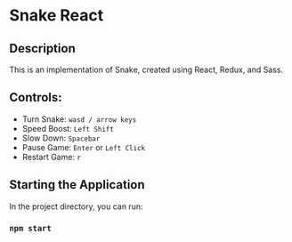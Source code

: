 # Snake React

## Description

This is an implementation of Snake, created using React, Redux, and Sass.

## Controls:

-   Turn Snake: `wasd / arrow keys`
-   Speed Boost: `Left Shift`
-   Slow Down: `Spacebar`
-   Pause Game: `Enter` or `Left Click`
-   Restart Game: `r`

## Starting the Application

In the project directory, you can run:

### `npm start`
